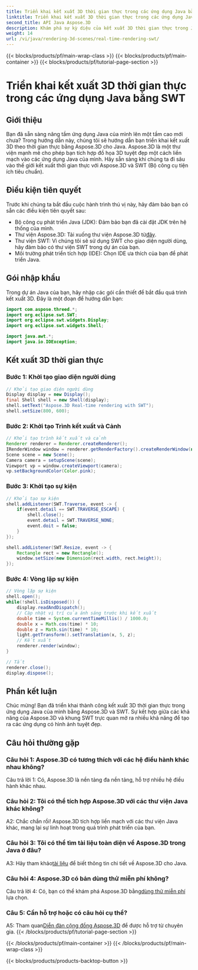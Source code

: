 ```yaml
---
title: Triển khai kết xuất 3D thời gian thực trong các ứng dụng Java bằng SWT
linktitle: Triển khai kết xuất 3D thời gian thực trong các ứng dụng Java bằng SWT
second_title: API Java Aspose.3D
description: Khám phá sự kỳ diệu của kết xuất 3D thời gian thực trong Java với Aspose.3D. Tạo các ứng dụng trực quan tuyệt đẹp một cách dễ dàng.
weight: 14
url: /vi/java/rendering-3d-scenes/real-time-rendering-swt/
---
```


{{< blocks/products/pf/main-wrap-class >}}
{{< blocks/products/pf/main-container >}}
{{< blocks/products/pf/tutorial-page-section >}}

# Triển khai kết xuất 3D thời gian thực trong các ứng dụng Java bằng SWT

## Giới thiệu

Bạn đã sẵn sàng nâng tầm ứng dụng Java của mình lên một tầm cao mới chưa? Trong hướng dẫn này, chúng tôi sẽ hướng dẫn bạn triển khai kết xuất 3D theo thời gian thực bằng Aspose.3D cho Java. Aspose.3D là một thư viện mạnh mẽ cho phép bạn tích hợp đồ họa 3D tuyệt đẹp một cách liền mạch vào các ứng dụng Java của mình. Hãy sẵn sàng khi chúng ta đi sâu vào thế giới kết xuất thời gian thực với Aspose.3D và SWT (Bộ công cụ tiện ích tiêu chuẩn).

## Điều kiện tiên quyết

Trước khi chúng ta bắt đầu cuộc hành trình thú vị này, hãy đảm bảo bạn có sẵn các điều kiện tiên quyết sau:

- Bộ công cụ phát triển Java (JDK): Đảm bảo bạn đã cài đặt JDK trên hệ thống của mình.
-  Thư viện Aspose.3D: Tải xuống thư viện Aspose.3D từ[đây](https://releases.aspose.com/3d/java/).
- Thư viện SWT: Vì chúng tôi sẽ sử dụng SWT cho giao diện người dùng, hãy đảm bảo có thư viện SWT trong dự án của bạn.
- Môi trường phát triển tích hợp (IDE): Chọn IDE ưa thích của bạn để phát triển Java.

## Gói nhập khẩu

Trong dự án Java của bạn, hãy nhập các gói cần thiết để bắt đầu quá trình kết xuất 3D. Đây là một đoạn để hướng dẫn bạn:

```java
import com.aspose.threed.*;
import org.eclipse.swt.SWT;
import org.eclipse.swt.widgets.Display;
import org.eclipse.swt.widgets.Shell;

import java.awt.*;
import java.io.IOException;
```

## Kết xuất 3D thời gian thực

### Bước 1: Khởi tạo giao diện người dùng
```java
// Khởi tạo giao diện người dùng
Display display = new Display();
final Shell shell = new Shell(display);
shell.setText("Aspose.3D Real-time rendering with SWT");
shell.setSize(800, 600);
```

### Bước 2: Khởi tạo Trình kết xuất và Cảnh
```java
// Khởi tạo trình kết xuất và cảnh
Renderer renderer = Renderer.createRenderer();
IRenderWindow window = renderer.getRenderFactory().createRenderWindow(new RenderParameters(), WindowHandle.fromWin32(shell.handle));
Scene scene = new Scene();
Camera camera = setupScene(scene);
Viewport vp = window.createViewport(camera);
vp.setBackgroundColor(Color.pink);
```

### Bước 3: Khởi tạo sự kiện
```java
// Khởi tạo sự kiện
shell.addListener(SWT.Traverse, event -> {
    if(event.detail == SWT.TRAVERSE_ESCAPE) {
        shell.close();
        event.detail = SWT.TRAVERSE_NONE;
        event.doit = false;
    }
});

shell.addListener(SWT.Resize, event -> {
    Rectangle rect = new Rectangle();
    window.setSize(new Dimension(rect.width, rect.height));
});
```

### Bước 4: Vòng lặp sự kiện
```java
// Vòng lặp sự kiện
shell.open();
while(!shell.isDisposed()) {
    display.readAndDispatch();
    // Cập nhật vị trí của ánh sáng trước khi kết xuất
    double time = System.currentTimeMillis() / 1000.0;
    double x = Math.cos(time) * 10;
    double z = Math.sin(time) * 10;
    light.getTransform().setTranslation(x, 5, z);
    // Kết xuất
    renderer.render(window);
}

// Tắt
renderer.close();
display.dispose();
```

## Phần kết luận

Chúc mừng! Bạn đã triển khai thành công kết xuất 3D thời gian thực trong ứng dụng Java của mình bằng Aspose.3D và SWT. Sự kết hợp giữa các khả năng của Aspose.3D và khung SWT trực quan mở ra nhiều khả năng để tạo ra các ứng dụng có hình ảnh tuyệt đẹp.

## Câu hỏi thường gặp

### Câu hỏi 1: Aspose.3D có tương thích với các hệ điều hành khác nhau không?

Câu trả lời 1: Có, Aspose.3D là nền tảng đa nền tảng, hỗ trợ nhiều hệ điều hành khác nhau.

### Câu hỏi 2: Tôi có thể tích hợp Aspose.3D với các thư viện Java khác không?

A2: Chắc chắn rồi! Aspose.3D tích hợp liền mạch với các thư viện Java khác, mang lại sự linh hoạt trong quá trình phát triển của bạn.

### Câu hỏi 3: Tôi có thể tìm tài liệu toàn diện về Aspose.3D trong Java ở đâu?

 A3: Hãy tham khảo[tài liệu](https://reference.aspose.com/3d/java/) để biết thông tin chi tiết về Aspose.3D cho Java.

### Câu hỏi 4: Aspose.3D có bản dùng thử miễn phí không?

 Câu trả lời 4: Có, bạn có thể khám phá Aspose.3D bằng[dùng thử miễn phí](https://releases.aspose.com/) lựa chọn.

### Câu 5: Cần hỗ trợ hoặc có câu hỏi cụ thể?

 A5: Tham quan[Diễn đàn cộng đồng Aspose.3D](https://forum.aspose.com/c/3d/18) để được hỗ trợ từ chuyên gia.
{{< /blocks/products/pf/tutorial-page-section >}}

{{< /blocks/products/pf/main-container >}}
{{< /blocks/products/pf/main-wrap-class >}}

{{< blocks/products/products-backtop-button >}}
